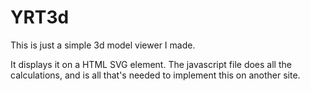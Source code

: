 # YRT3d

This is just a simple 3d model viewer I made.

It displays it on a HTML SVG element. The javascript file does all the calculations, and is all that's needed to implement this on another site.